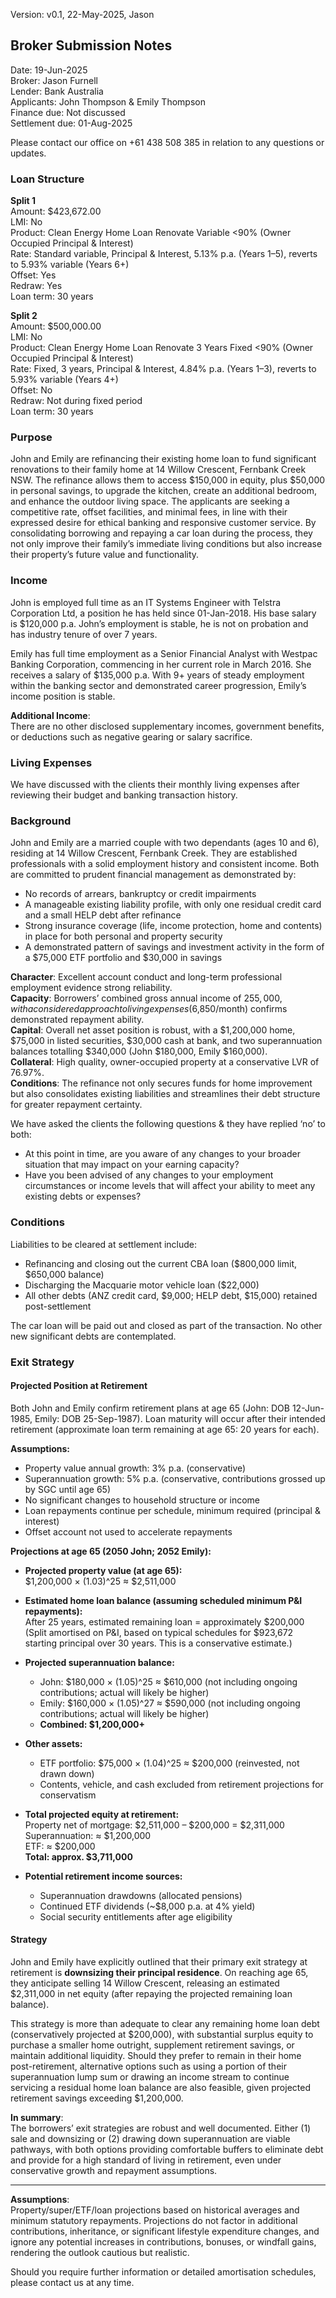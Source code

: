 Version: v0.1, 22-May-2025, Jason

## Broker Submission Notes

Date: 19-Jun-2025  
Broker: Jason Furnell  
Lender: Bank Australia  
Applicants: John Thompson & Emily Thompson  
Finance due: Not discussed  
Settlement due: 01-Aug-2025

Please contact our office on +61 438 508 385 in relation to any questions or updates. 

### Loan Structure

**Split 1**  
Amount: $423,672.00  
LMI: No  
Product: Clean Energy Home Loan Renovate Variable <90% (Owner Occupied Principal & Interest)  
Rate: Standard variable, Principal & Interest, 5.13% p.a. (Years 1–5), reverts to 5.93% variable (Years 6+)  
Offset: Yes  
Redraw: Yes  
Loan term: 30 years

**Split 2**  
Amount: $500,000.00  
LMI: No  
Product: Clean Energy Home Loan Renovate 3 Years Fixed <90% (Owner Occupied Principal & Interest)  
Rate: Fixed, 3 years, Principal & Interest, 4.84% p.a. (Years 1–3), reverts to 5.93% variable (Years 4+)  
Offset: No  
Redraw: Not during fixed period  
Loan term: 30 years

### Purpose

John and Emily are refinancing their existing home loan to fund significant renovations to their family home at 14 Willow Crescent, Fernbank Creek NSW. The refinance allows them to access $150,000 in equity, plus $50,000 in personal savings, to upgrade the kitchen, create an additional bedroom, and enhance the outdoor living space. The applicants are seeking a competitive rate, offset facilities, and minimal fees, in line with their expressed desire for ethical banking and responsive customer service. By consolidating borrowing and repaying a car loan during the process, they not only improve their family’s immediate living conditions but also increase their property’s future value and functionality.

### Income

John is employed full time as an IT Systems Engineer with Telstra Corporation Ltd, a position he has held since 01-Jan-2018. His base salary is $120,000 p.a. John’s employment is stable, he is not on probation and has industry tenure of over 7 years.

Emily has full time employment as a Senior Financial Analyst with Westpac Banking Corporation, commencing in her current role in March 2016. She receives a salary of $135,000 p.a. With 9+ years of steady employment within the banking sector and demonstrated career progression, Emily’s income position is stable.

**Additional Income**:  
There are no other disclosed supplementary incomes, government benefits, or deductions such as negative gearing or salary sacrifice.

### Living Expenses

We have discussed with the clients their monthly living expenses after reviewing their budget and banking transaction history.

### Background

John and Emily are a married couple with two dependants (ages 10 and 6), residing at 14 Willow Crescent, Fernbank Creek. They are established professionals with a solid employment history and consistent income. Both are committed to prudent financial management as demonstrated by:

* No records of arrears, bankruptcy or credit impairments  
* A manageable existing liability profile, with only one residual credit card and a small HELP debt after refinance  
* Strong insurance coverage (life, income protection, home and contents) in place for both personal and property security  
* A demonstrated pattern of savings and investment activity in the form of a $75,000 ETF portfolio and $30,000 in savings

**Character**: Excellent account conduct and long-term professional employment evidence strong reliability.  
**Capacity**: Borrowers’ combined gross annual income of $255,000, with a considered approach to living expenses ($6,850/month) confirms demonstrated repayment ability.  
**Capital**: Overall net asset position is robust, with a $1,200,000 home, $75,000 in listed securities, $30,000 cash at bank, and two superannuation balances totalling $340,000 (John $180,000, Emily $160,000).  
**Collateral**: High quality, owner-occupied property at a conservative LVR of 76.97%.  
**Conditions**: The refinance not only secures funds for home improvement but also consolidates existing liabilities and streamlines their debt structure for greater repayment certainty.

We have asked the clients the following questions & they have replied ‘no’ to both:

* At this point in time, are you aware of any changes to your broader situation that may impact on your earning capacity?  
* Have you been advised of any changes to your employment circumstances or income levels that will affect your ability to meet any existing debts or expenses?

### Conditions

Liabilities to be cleared at settlement include:

* Refinancing and closing out the current CBA loan ($800,000 limit, $650,000 balance)
* Discharging the Macquarie motor vehicle loan ($22,000)
* All other debts (ANZ credit card, $9,000; HELP debt, $15,000) retained post-settlement

The car loan will be paid out and closed as part of the transaction. No other new significant debts are contemplated.

### Exit Strategy

#### Projected Position at Retirement

Both John and Emily confirm retirement plans at age 65 (John: DOB 12-Jun-1985, Emily: DOB 25-Sep-1987). Loan maturity will occur after their intended retirement (approximate loan term remaining at age 65: 20 years for each).

**Assumptions:**  
* Property value annual growth: 3% p.a. (conservative)  
* Superannuation growth: 5% p.a. (conservative, contributions grossed up by SGC until age 65)  
* No significant changes to household structure or income  
* Loan repayments continue per schedule, minimum required (principal & interest)  
* Offset account not used to accelerate repayments

**Projections at age 65 (2050 John; 2052 Emily):**

* **Projected property value (at age 65):**  
  $1,200,000 × (1.03)^25 ≈ $2,511,000  
* **Estimated home loan balance (assuming scheduled minimum P&I repayments):**  
  After 25 years, estimated remaining loan = approximately $200,000 (Split amortised on P&I, based on typical schedules for $923,672 starting principal over 30 years. This is a conservative estimate.)
* **Projected superannuation balance:**  
  - John: $180,000 × (1.05)^25 ≈ $610,000 (not including ongoing contributions; actual will likely be higher)  
  - Emily: $160,000 × (1.05)^27 ≈ $590,000 (not including ongoing contributions; actual will likely be higher)  
  - **Combined: $1,200,000+**
* **Other assets:**  
  - ETF portfolio: $75,000 × (1.04)^25 ≈ $200,000 (reinvested, not drawn down)
  - Contents, vehicle, and cash excluded from retirement projections for conservatism
* **Total projected equity at retirement:**  
  Property net of mortgage: $2,511,000 – $200,000 = $2,311,000  
  Superannuation: ≈ $1,200,000  
  ETF: ≈ $200,000  
  **Total: approx. $3,711,000**

* **Potential retirement income sources:**  
  - Superannuation drawdowns (allocated pensions)
  - Continued ETF dividends (~$8,000 p.a. at 4% yield)
  - Social security entitlements after age eligibility

#### Strategy

John and Emily have explicitly outlined that their primary exit strategy at retirement is **downsizing their principal residence**. On reaching age 65, they anticipate selling 14 Willow Crescent, releasing an estimated $2,311,000 in net equity (after repaying the projected remaining loan balance).

This strategy is more than adequate to clear any remaining home loan debt (conservatively projected at $200,000), with substantial surplus equity to purchase a smaller home outright, supplement retirement savings, or maintain additional liquidity. Should they prefer to remain in their home post-retirement, alternative options such as using a portion of their superannuation lump sum or drawing an income stream to continue servicing a residual home loan balance are also feasible, given projected retirement savings exceeding $1,200,000.

**In summary**:  
The borrowers’ exit strategies are robust and well documented. Either (1) sale and downsizing or (2) drawing down superannuation are viable pathways, with both options providing comfortable buffers to eliminate debt and provide for a high standard of living in retirement, even under conservative growth and repayment assumptions.

---

**Assumptions**:  
Property/super/ETF/loan projections based on historical averages and minimum statutory repayments. Projections do not factor in additional contributions, inheritance, or significant lifestyle expenditure changes, and ignore any potential increases in contributions, bonuses, or windfall gains, rendering the outlook cautious but realistic. 

Should you require further information or detailed amortisation schedules, please contact us at any time.